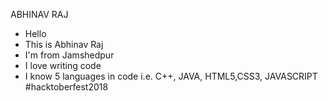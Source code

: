 ABHINAV RAJ
- Hello
- This is Abhinav Raj
- I'm from Jamshedpur
- I love writing code
- I know 5 languages in code i.e. C++, JAVA, HTML5,CSS3, JAVASCRIPT
#hacktoberfest2018